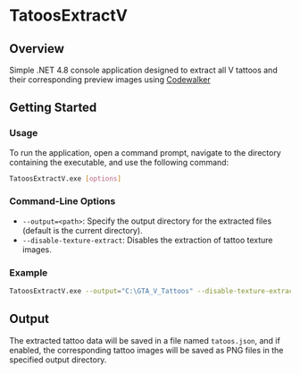 # TatoosExtractV

## Overview

Simple .NET 4.8 console application designed to extract all V tattoos and their corresponding preview images using [Codewalker](https://github.com/dexyfex/CodeWalker)

## Getting Started

### Usage

To run the application, open a command prompt, navigate to the directory containing the executable, and use the following command:

```bash
TatoosExtractV.exe [options]
```

### Command-Line Options

- `--output=<path>`: Specify the output directory for the extracted files (default is the current directory).
- `--disable-texture-extract`: Disables the extraction of tattoo texture images.

### Example

```bash
TatoosExtractV.exe --output="C:\GTA_V_Tattoos" --disable-texture-extract
```

## Output

The extracted tattoo data will be saved in a file named `tatoos.json`, and if enabled, the corresponding tattoo images will be saved as PNG files in the specified output directory.
